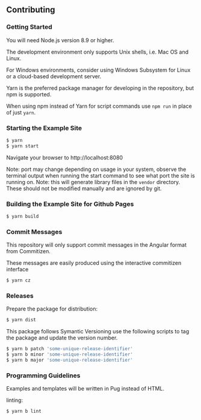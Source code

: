 ## Contributing

### Getting Started

You will need Node.js version 8.9 or higher.

The development environment only supports Unix shells, i.e. Mac OS and Linux.

For Windows environments, consider using Windows Subsystem for Linux or a cloud-based development server.

Yarn is the preferred package manager for developing in the repository, but npm is supported.

When using npm instead of Yarn for script commands use `npm run` in place of just `yarn`.

### Starting the Example Site

```bash
$ yarn
$ yarn start
```

Navigate your browser to http://localhost:8080

Note: port may change depending on usage in your system, observe the terminal output when running the start command to see what port the site is running on.
Note: this will generate library files in the `vendor` directory. These should not be modified manually and are ignored by git.

### Building the Example Site for Github Pages

```bash
$ yarn build
```

### Commit Messages

This repository will only support commit messages in the Angular format from Commitizen.

These messages are easily produced using the interactive commitizen interface

```bash
$ yarn cz
```

### Releases

Prepare the package for distribution:

```bash
$ yarn dist
```

This package follows Symantic Versioning use the following scripts to tag the package and update the version number.

```bash
$ yarn b patch 'some-unique-release-identifier'
$ yarn b minor 'some-unique-release-identifier'
$ yarn b major 'some-unique-release-identifier'
```

### Programming Guidelines

Examples and templates will be written in Pug instead of HTML.

linting:

```bash
$ yarn b lint
```
